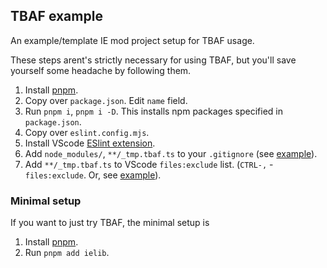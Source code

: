 ## TBAF example

An example/template IE mod project setup for TBAF usage.

These steps arent's strictly necessary for using TBAF, but you'll save yourself some headache by following them.

1. Install [pnpm](https://pnpm.io/installation).
1. Copy over `package.json`. Edit `name` field.
1. Run `pnpm i`, `pnpm i -D`. This installs npm packages specified in `package.json`.
1. Copy over `eslint.config.mjs`.
1. Install VScode [ESlint extension](https://marketplace.visualstudio.com/items?itemName=dbaeumer.vscode-eslint).
1. Add `node_modules/`, `**/_tmp.tbaf.ts` to your `.gitignore` (see [example](.gitignore)).
1. Add `**/_tmp.tbaf.ts` to VScode `files:exclude` list. (`CTRL-,` - `files:exclude`. Or, see [example](.vscode/settings.json)).

### Minimal setup

If you want to just try TBAF, the minimal setup is

1. Install [pnpm](https://pnpm.io/installation).
1. Run `pnpm add ielib`.
